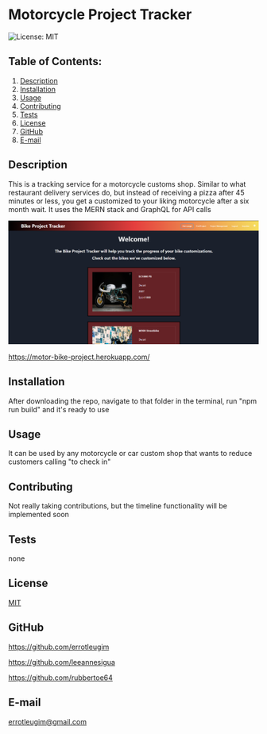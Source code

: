 # Motorcycle Project Tracker

![License: MIT](https://img.shields.io/badge/License-MIT-yellow.svg)

## Table of Contents:
  1. [Description](#description) 
  2. [Installation](#installation)
  3. [Usage](#usage)  
  4. [Contributing](#contributing)
  5. [Tests](#tests)
  6. [License](#license)
  7. [GitHub](#gitHub)
  8. [E-mail](#email)

## Description
This is a tracking service for a motorcycle customs shop. Similar to what restaurant delivery services do, but instead of receiving a pizza after 45 minutes or less, you get a customized to your liking motorcycle after a six month wait. It uses the MERN stack and GraphQL for API calls 


![Screenshot](https://github.com/Team3-bootcamp-project/MotorbikeProjectTracker/blob/main/screenshot.png)

https://motor-bike-project.herokuapp.com/

## Installation
After downloading the repo, navigate to that folder in the terminal, run "npm run build" and it's ready to use

## Usage

It can be used by any motorcycle or car custom shop that wants to reduce customers calling "to check in"

## Contributing
Not really taking contributions, but the timeline functionality will be implemented soon

## Tests
none

## License
[MIT](https://choosealicense.com/licenses/mit/)

## GitHub
https://github.com/errotleugim

https://github.com/leeannesigua

https://github.com/rubbertoe64

## E-mail
errotleugim@gmail.com
